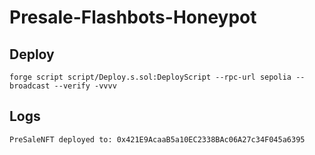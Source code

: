 # Presale-Flashbots-Honeypot

## Deploy
```
forge script script/Deploy.s.sol:DeployScript --rpc-url sepolia --broadcast --verify -vvvv
```

## Logs
```
PreSaleNFT deployed to: 0x421E9AcaaB5a10EC2338BAc06A27c34F045a6395
```
